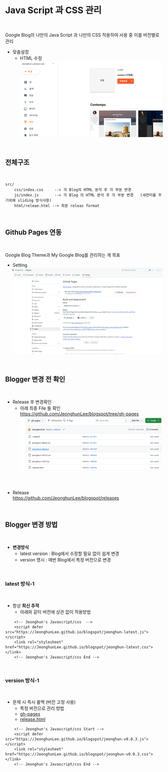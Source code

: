 # Java Script 과 CSS 관리   

</br>

Google Blog의 나만의 Java Script 과 나만의 CSS 적용하여 사용 중 이를 버전별로 관리   

* 맞춤설정 
    * HTML 수정     
    ![](./imgs/blogger_00.png)

</br>

## 전체구조      

</br>

```
src/
    css/index.css     --> 각 Blog의 HTML 분석 후 각 부분 변경 
    js/index.js       --> 각 Blog 의 HTML 분석 후 각 부분 변경   (세련미를 주기위해 sliding 방식사용)   
    html/releae.html --> 최종 releas format 
```

</br>


## Github Pages 연동   

</br>

Google Blog Theme과 My Google Blog를 관리하는 게 목표

* Setting 
![](./imgs/github_00.png)


</br>

## Blogger 변경 전 확인   


</br>

* Release  후 변경확인  
    * 아래 최종 File 들 확인       
    https://github.com/JeonghunLee/blogspot/tree/gh-pages
![](./imgs/github_01.png)

</br>

* Release          
    https://github.com/JeonghunLee/blogspot/releases

</br>

## Blogger 변경 방법 

</br>

* **변경방식**   
    * latest version : Blog에서 수정할 필요 없이 쉽게 변경 
    * version 명시 : 매번 Blog에서 특정 버전으로 변경    


</br>

### latest 방식-1  

</br>

* 항상 **최신 추적**
    * 아래와 같이 버전에 상관 없이 적용방법 
```
    <!-- Jeonghun's Javascript/css  -->
    <script defer src="https://JeonghunLee.github.io/blogspot/jeonghun-latest.js"></script>
    <link rel="stylesheet" href="https://JeonghunLee.github.io/blogspot/jeonghun-latest.css"></link>
    <!-- Jeonghun's Javascript/css End -->      

```

</br>

### version 방식-1  

</br>

* 문제 시 즉시 롤백 (버전 고정 사용)
    * 특정 버전으로 관리 방법    
    * [gh-pages](https://github.com/JeonghunLee/blogspot/tree/gh-pages/)    
    * [release.html](https://github.com/JeonghunLee/blogspot/tree/gh-pages/release.html)
```
    <!-- Jeonghun's Javascript/css Start -->
    <script defer src="https://JeonghunLee.github.io/blogspot/jeonghun-v0.0.3.js"></script>
    <link rel="stylesheet" href="https://JeonghunLee.github.io/blogspot/jeonghun-v0.0.3.css"></link>
    <!-- Jeonghun's Javascript/css End -->    

```


</br>
